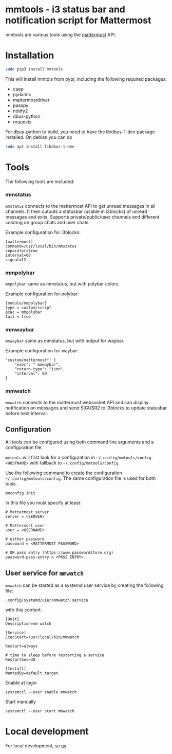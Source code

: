 # mmtools - i3 status bar and notification script for Mattermost

mmtools are various tools using the [mattermost](https://mattermost.org) API.

# Installation

```bash
sudo pip3 install mmtools
```

This will install mmtols from pypi, including the following required packages:

- caep
- pydantic
- mattermostdriver
- passpy
- notify2
- dbus-python
- requests

For dbus-python to build, you need to have the libdbus-1-dev package installed. On debian you can do

```bash
sudo apt install libdbus-1-dev
```

# Tools

The following tools are included:

### mmstatus

`mmstatus` connects to the mattermost API to get unread messages in all channels. It then outputs a statusbar (usable in i3blocks) of unread messages and exits. Supports private/public/user channels and different coloring on group chats and user chats.

Example configuration for i3blocks:

```
[mattermost]
command=/usr/local/bin/mmstatus
separator=true
interval=60
signal=12
```

### mmpolybar

`mmpolybar` same as mmstatus, but with polybar colors.

Example configuration for polybar:

```
[module/mmpolybar]
type = custom/script
exec = mmpolybar
tail = true
```

### mmwaybar

`mmwaybar` same as mmstatus, but with output for waybar.

Example configuration for waybar:

```
"custom/mattermost": {
    "exec": " mmwaybar",
    "return-type": "json",
    "interval": 90
}
```

### mmwatch

`mmwatch` connects to the mattermost websocket API and can display notification on messages and send SIGUSR2 to i3blocks to update statusbar before next interval.


## Configuration

All tools can be configured using both command line arguments and a configuration file.

`mmtools` will first look for a configuration in `~/.config/mmtools/config-<HOSTNAME>` with fallback to `~/.config/mmtools/config`.

Use the following command to create the configuration `~/.config/mmtools/config`. The same configuration file is used for both tools.

```bash
mmconfig init
```

In this file you must specify at least:

```
# Mattermost server
server = <SERVER>

# Mattermost user
user = <USERNAME>

# either password
password = <MATTERMOST PASSWORD>

# OR pass entry (https://www.passwordstore.org)
password-pass-entry = <PASS ENTRY>
```

## User service for `mmwatch`

`mmwatch` can be started as a systemd user service by creating the following file:

`.config/systemd/user/mmwatch.service`

with this content:

```
[Unit]
Description=mm watch

[Service]
ExecStart=/usr/local/bin/mmwatch

Restart=always

# time to sleep before restarting a service
RestartSec=30

[Install]
WantedBy=default.target
```

Enable at login

```
systemctl --user enable mmwatch
```

Start manually
```
systemctl --user start mmwatch
```

# Local development

For local development, se [uv](https://docs.astral.sh/uv/).
